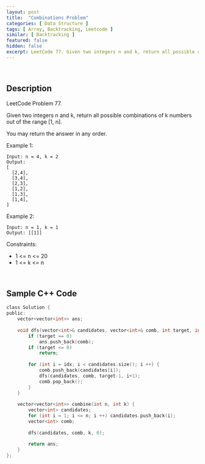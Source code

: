 ```yaml
---
layout: post
title:  "Combinations Problem"
categories: [ Data Structure ]
tags: [ Array, Backtracking, Leetcode ]
similar: [ Backtracking ]
featured: false
hidden: false
excerpt: LeetCode 77. Given two integers n and k, return all possible combinations of k numbers out of the range [1, n].
---
```


<br />

## Description

LeetCode Problem 77. 

Given two integers n and k, return all possible combinations of k numbers out of the range [1, n].

You may return the answer in any order.

 

Example 1:
```
Input: n = 4, k = 2
Output:
[
  [2,4],
  [3,4],
  [2,3],
  [1,2],
  [1,3],
  [1,4],
]
```

Example 2:
```
Input: n = 1, k = 1
Output: [[1]]
```
 

Constraints:

* 1 <= n <= 20
* 1 <= k <= n

<br />

## Sample C++ Code


```c
class Solution {
public:
    vector<vector<int>> ans;
    
    void dfs(vector<int>& candidates, vector<int>& comb, int target, int idx) {
        if (target == 0)
            ans.push_back(comb);
        if (target <= 0)
            return;
        
        for (int i = idx; i < candidates.size(); i ++) {
            comb.push_back(candidates[i]);
            dfs(candidates, comb, target-1, i+1);
            comb.pop_back();
        }
    }
    
    vector<vector<int>> combine(int n, int k) {
        vector<int> candidates;
        for (int i = 1; i <= n; i ++) candidates.push_back(i);
        vector<int> comb;
        
        dfs(candidates, comb, k, 0);
        
        return ans;
    }
};
```
